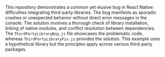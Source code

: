 This repository demonstrates a common yet elusive bug in React Native: difficulties integrating third-party libraries.  The bug manifests as sporadic crashes or unexpected behavior without direct error messages in the console. The solution involves a thorough check of library installation, linking of native modules, and conflict resolution between dependencies. The `ThirdPartyLibraryBug.js` file showcases the problematic code, whereas `ThirdPartyLibraryFix.js` provides the solution.  This example uses a hypothetical library but the principles apply across various third-party packages.